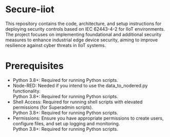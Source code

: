 # Secure-iiot
This repository contains the code, architecture, and setup instructions for deploying security controls based on IEC 62443-4-2 for IIoT environments. The project focuses on implementing foundational and additional security measures to enhance industrial edge device security, aiming to improve resilience against cyber threats in IIoT systems.

# Prerequisites
<ul>
  <li>Python 3.8+: Required for running Python scripts.</li>
  <li>Node-RED: Needed if you intend to use the data_to_nodered.py functionality.</li>Python 3.8+: Required for running Python scripts.
  <li>Shell Access: Required for running shell scripts with elevated permissions (for Superadmin scripts).</li>Python 3.8+: Required for running Python scripts.
  <li>Permissions: Ensure you have appropriate permissions to create users, configure files, and set up logging and monitoring.</li>Python 3.8+: Required for running Python scripts.
</ul>



